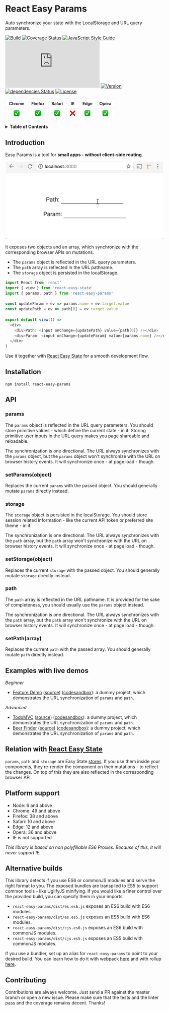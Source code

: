 # React Easy Params

Auto synchronize your state with the LocalStorage and URL query parameters.

[![Build](https://img.shields.io/circleci/project/github/solkimicreb/react-easy-params/master.svg)](https://circleci.com/gh/solkimicreb/react-easy-params/tree/master) [![Coverage Status](https://coveralls.io/repos/github/solkimicreb/react-easy-params/badge.svg)](https://coveralls.io/github/solkimicreb/react-easy-params) [![JavaScript Style Guide](https://img.shields.io/badge/code_style-standard-brightgreen.svg)](https://standardjs.com) [![Package size](http://img.badgesize.io/https://unpkg.com/react-easy-params/dist/umd.es6.min.js?compression=gzip&label=minzip_size)](https://unpkg.com/react-easy-params/dist/umd.es6.js)  [![Version](https://img.shields.io/npm/v/react-easy-params.svg)](https://www.npmjs.com/package/react-easy-params) [![dependencies Status](https://david-dm.org/solkimicreb/react-easy-params/status.svg)](https://david-dm.org/solkimicreb/react-easy-params) [![License](https://img.shields.io/npm/l/react-easy-params.svg)](https://www.npmjs.com/package/react-easy-params)

<a href="#platform-support"><img src="images/browser_support.png" alt="Browser support" width="350px" /></a>

<details>
<summary><strong>Table of Contents</strong></summary>
<!-- Do not edit the Table of Contents, instead regenerate with `npm run build-toc` -->

<!-- toc -->

* [Introduction](#introduction)
* [Installation](#installation)
* [API](#api)
  + [params](#params)
  + [setParams(object)](#setparamsobject)
  + [storage](#storage)
  + [setStorage(object)](#setstorageobject)
  + [path](#path)
  + [setPath(array)](#setpatharray)
* [Examples with live demos](#examples-with-live-demos)
* [Relation with [React Easy State](https://github.com/solkimicreb/react-easy-params)](#relation-with-react-easy-statehttpsgithubcomsolkimicrebreact-easy-params)
* [Platform support](#platform-support)
* [Alternative builds](#alternative-builds)
* [Contributing](#contributing)

<!-- tocstop -->

</details>

## Introduction

Easy Params is a tool for **small apps - without client-side routing**.

<div align="center">
  <img src="images/param_sync.gif" alt="Synchronization Demo" width="500px" />
</div>

It exposes two objects and an array, which synchronize with the corresponding browser APIs on mutations.

- The `params` object is reflected in the URL query parameters.
- The `path` array is reflected in the URL pathname.
- The `storage` object is persisted in the localStorage.

```js
import React from 'react'
import { view } from 'react-easy-state'
import { params, path } from 'react-easy-params'

const updateParam = ev => params.name = ev.target.value
const updatePath = ev => path[0] = ev.target.value

export default view(() =>
  <div>
    <div>Path: <input onChange={updatePath} value={path[0]} /></div>
    <div>Param: <input onChange={updateParam} value={params.name} /></div>
  </div>
)
```

Use it together with [React Easy State](https://github.com/solkimicreb/react-easy-state) for a smooth development flow.

## Installation

`npm install react-easy-params`

## API

### params

The `params` object is reflected in the URL query parameters. You should store primitive values - which define the current state - in it. Storing primitive user inputs in the URL query makes you page shareable and reloadable.

The synchronization is one directional. The URL always synchronizes with the `params` object, but the `params` object won't synchronize with the URL on browser history events. It will synchronize once - at page load - though.

### setParams(object)

Replaces the current `params` with the passed object. You should generally mutate `params` directly instead.

### storage

The `storage` object is persisted in the localStorage. You should store session related information - like the current API token or preferred site theme - in it.

The synchronization is one directional. The URL always synchronizes with the `path` array, but the  `path` array won't synchronize with the URL on browser history events. It will synchronize once - at page load - though.

### setStorage(object)

Replaces the current `storage` with the passed object. You should generally mutate `storage` directly instead.

### path

The `path` array is reflected in the URL pathname. It is provided for the sake of completeness, you should usually use the `params` object instead.

The synchronization is one directional. The URL always synchronizes with the `path` array, but the  `path` array won't synchronize with the URL on browser history events. It will synchronize once - at page load - though.

### setPath(array)

Replaces the current `path` with the passed array. You should generally mutate `path` directly instead.

## Examples with live demos

*Beginner*

- [Feature Demo](https://solkimicreb.github.io/react-easy-params/examples/feature-demo/build) ([source](/examples/feature-demo/)) ([codesandbox](https://codesandbox.io/s/github/solkimicreb/react-easy-params/tree/master/examples/feature-demo)): a dummy project, which demonstrates the URL synchronization of `params` and `path`.

*Advanced*

- [TodoMVC](https://solkimicreb.github.io/react-easy-params/examples/todo-mvc/build) ([source](/examples/todo-mvc/)) ([codesandbox](https://codesandbox.io/s/github/solkimicreb/react-easy-params/tree/master/examples/todo-mvc)): a dummy project, which demonstrates the URL synchronization of `params` and `path`.
- [Beer Finder](https://solkimicreb.github.io/react-easy-params/examples/beer-finder/build) ([source](/examples/beer-finder/)) ([codesandbox](https://codesandbox.io/s/github/solkimicreb/react-easy-params/tree/master/examples/beer-finder)): a dummy project, which demonstrates the URL synchronization of `params` and `path`.

## Relation with [React Easy State](https://github.com/solkimicreb/react-easy-params)

`params`, `path` and `storage` are Easy State [stores](https://github.com/solkimicreb/react-easy-state#creating-stores). If you use them inside your components, they re-render the component on their mutations - to reflect the changes. On top of this they are also reflected in the corresponding browser API.

## Platform support

- Node: 6 and above
- Chrome: 49 and above
- Firefox: 38 and above
- Safari: 10 and above
- Edge: 12 and above
- Opera: 36 and above
- IE is not supported

*This library is based on non polyfillable ES6 Proxies. Because of this, it will never support IE.*

## Alternative builds

This library detects if you use ES6 or commonJS modules and serve the right format to you. The exposed bundles are transpiled to ES5 to support common tools - like UglifyJS minifying. If you would like a finer control over the provided build, you can specify them in your imports.

- `react-easy-params/dist/es.es6.js` exposes an ES6 build with ES6 modules.
- `react-easy-params/dist/es.es5.js` exposes an ES5 build with ES6 modules.
- `react-easy-params/dist/cjs.es6.js` exposes an ES6 build with commonJS modules.
- `react-easy-params/dist/cjs.es5.js` exposes an ES5 build with commonJS modules.

If you use a bundler, set up an alias for `react-easy-params` to point to your desired build. You can learn how to do it with webpack [here](https://webpack.js.org/configuration/resolve/#resolve-alias) and with rollup [here](https://github.com/rollup/rollup-plugin-alias#usage).

## Contributing

Contributions are always welcome. Just send a PR against the master branch or open a new issue. Please make sure that the tests and the linter pass and the coverage remains decent. Thanks!

